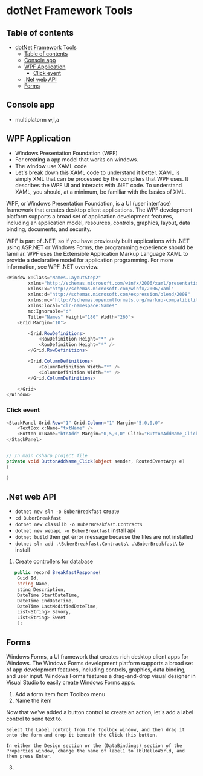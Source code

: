 # dotNet Framework Tools

## Table of contents

- [dotNet Framework Tools](#dotnet-framework-tools)
  - [Table of contents](#table-of-contents)
  - [Console app](#console-app)
  - [WPF Application](#wpf-application)
    - [Click event](#click-event)
  - [.Net web API](#net-web-api)
  - [Forms](#forms)

## Console app

- multiplatorm w,l,a

## WPF Application

- Windows Presentation Foundation (WPF)
- For creating a app model that works on windows.
- The window use XAML code
- Let's break down this XAML code to understand it better. XAML is simply XML that can be processed by the compilers that WPF uses. It describes the WPF UI and interacts with .NET code. To understand XAML, you should, at a minimum, be familiar with the basics of XML.

WPF, or Windows Presentation Foundation, is a UI (user interface) framework that creates desktop client applications. The WPF development platform supports a broad set of application development features, including an application model, resources, controls, graphics, layout, data binding, documents, and security.

WPF is part of .NET, so if you have previously built applications with .NET using ASP.NET or Windows Forms, the programming experience should be familiar. WPF uses the Extensible Application Markup Language XAML to provide a declarative model for application programming. For more information, see WPF .NET overview.

```cs
<Window x:Class="Names.LayoutStep2"
        xmlns="http://schemas.microsoft.com/winfx/2006/xaml/presentation"
        xmlns:x="http://schemas.microsoft.com/winfx/2006/xaml"
        xmlns:d="http://schemas.microsoft.com/expression/blend/2008"
        xmlns:mc="http://schemas.openxmlformats.org/markup-compatibility/2006"
        xmlns:local="clr-namespace:Names"
        mc:Ignorable="d"
        Title="Names" Height="180" Width="260">
    <Grid Margin="10">

        <Grid.RowDefinitions>
            <RowDefinition Height="*" />
            <RowDefinition Height="*" />
        </Grid.RowDefinitions>

        <Grid.ColumnDefinitions>
            <ColumnDefinition Width="*" />
            <ColumnDefinition Width="*" />
        </Grid.ColumnDefinitions>

    </Grid>
</Window>
```

### Click event

```cs
<StackPanel Grid.Row="1" Grid.Column="1" Margin="5,0,0,0">
    <TextBox x:Name="txtName" />
    <Button x:Name="btnAdd" Margin="0,5,0,0" Click="ButtonAddName_Click">Add Name</Button>
</StackPanel>


// In main csharp project file
private void ButtonAddName_Click(object sender, RoutedEventArgs e)
{

}
```

## .Net web API

- `dotnet new sln -o BuberBreakfast` create
- `cd BuberBreakfast`
- `dotnet new classlib -o BuberBreakfast.Contracts`
- `dotnet new webapi -o BuberBreakfast` install api
- `dotnet build` then get error message because the files are not installed
- `dotnet sln add .\BuberBreakfast.Contracts\ .\BuberBreakfast\` to install

1. Create controllers for database

```cs
   public record BreakfastResponse(
    Guid Id,
    string Name,
    sting Description,
    DateTime StartDateTime,
    DateTime EndDateTime,
    DateTime LastModifiedDateTime,
    List<String> Savory,
    List<String> Sweet
    );

```

## Forms

Windows Forms, a UI framework that creates rich desktop client apps for Windows. The Windows Forms development platform supports a broad set of app development features, including controls, graphics, data binding, and user input. Windows Forms features a drag-and-drop visual designer in Visual Studio to easily create Windows Forms apps.

1. Add a form item from Toolbox menu
2. Name the item

Now that we've added a button control to create an action, let's add a label control to send text to.

    Select the Label control from the Toolbox window, and then drag it onto the form and drop it beneath the Click this button.

    In either the Design section or the (DataBindings) section of the Properties window, change the name of label1 to lblHelloWorld, and then press Enter.

3.
